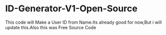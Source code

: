 # ID-Generator-V1-Open-Source
This code will Make a User ID from Name.Its already good for now,But i will update this.Also this was Free Source Code
